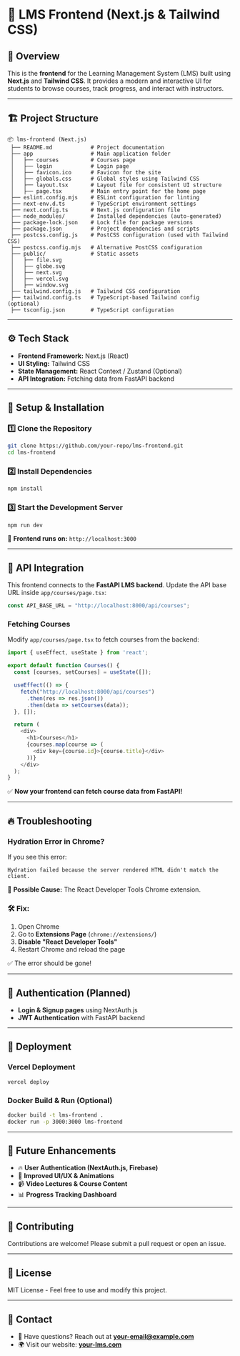 # 🚀 LMS Frontend (Next.js & Tailwind CSS)

## 📌 Overview
This is the **frontend** for the Learning Management System (LMS) built using **Next.js** and **Tailwind CSS**. It provides a modern and interactive UI for students to browse courses, track progress, and interact with instructors.

---

## 🏗️ Project Structure
```
📦 lms-frontend (Next.js)
 ├── README.md            # Project documentation
 ├── app                  # Main application folder
 │   ├── courses          # Courses page
 │   ├── login            # Login page
 │   ├── favicon.ico      # Favicon for the site
 │   ├── globals.css      # Global styles using Tailwind CSS
 │   ├── layout.tsx       # Layout file for consistent UI structure
 │   ├── page.tsx         # Main entry point for the home page
 ├── eslint.config.mjs    # ESLint configuration for linting
 ├── next-env.d.ts        # TypeScript environment settings
 ├── next.config.ts       # Next.js configuration file
 ├── node_modules/        # Installed dependencies (auto-generated)
 ├── package-lock.json    # Lock file for package versions
 ├── package.json         # Project dependencies and scripts
 ├── postcss.config.js    # PostCSS configuration (used with Tailwind CSS)
 ├── postcss.config.mjs   # Alternative PostCSS configuration
 ├── public/              # Static assets
 │   ├── file.svg
 │   ├── globe.svg
 │   ├── next.svg
 │   ├── vercel.svg
 │   ├── window.svg
 ├── tailwind.config.js   # Tailwind CSS configuration
 ├── tailwind.config.ts   # TypeScript-based Tailwind config (optional)
 ├── tsconfig.json        # TypeScript configuration
```

---

## ⚙️ Tech Stack
- **Frontend Framework:** Next.js (React)
- **UI Styling:** Tailwind CSS
- **State Management:** React Context / Zustand (Optional)
- **API Integration:** Fetching data from FastAPI backend

---

## 🚀 Setup & Installation
### **1️⃣ Clone the Repository**
```bash
git clone https://github.com/your-repo/lms-frontend.git
cd lms-frontend
```

### **2️⃣ Install Dependencies**
```bash
npm install
```

### **3️⃣ Start the Development Server**
```bash
npm run dev
```
📍 **Frontend runs on:** `http://localhost:3000`

---

## 📌 API Integration
This frontend connects to the **FastAPI LMS backend**. Update the API base URL inside `app/courses/page.tsx`:
```ts
const API_BASE_URL = "http://localhost:8000/api/courses";
```
### **Fetching Courses**
Modify `app/courses/page.tsx` to fetch courses from the backend:
```ts
import { useEffect, useState } from 'react';

export default function Courses() {
  const [courses, setCourses] = useState([]);

  useEffect(() => {
    fetch("http://localhost:8000/api/courses")
      .then(res => res.json())
      .then(data => setCourses(data));
  }, []);

  return (
    <div>
      <h1>Courses</h1>
      {courses.map(course => (
        <div key={course.id}>{course.title}</div>
      ))}
    </div>
  );
}
```
✅ **Now your frontend can fetch course data from FastAPI!**

---

## 🔥 Troubleshooting
### **Hydration Error in Chrome?**
If you see this error:
```
Hydration failed because the server rendered HTML didn't match the client.
```
🔹 **Possible Cause:** The React Developer Tools Chrome extension.

### **🛠️ Fix:**
1. Open Chrome
2. Go to **Extensions Page** (`chrome://extensions/`)
3. **Disable "React Developer Tools"**
4. Restart Chrome and reload the page

✅ The error should be gone!

---

## 📌 Authentication (Planned)
- **Login & Signup pages** using NextAuth.js
- **JWT Authentication** with FastAPI backend

---

## 🚀 Deployment
### **Vercel Deployment**
```bash
vercel deploy
```

### **Docker Build & Run (Optional)**
```bash
docker build -t lms-frontend .
docker run -p 3000:3000 lms-frontend
```

---

## 🎯 Future Enhancements
- 🔥 **User Authentication (NextAuth.js, Firebase)**
- 🎨 **Improved UI/UX & Animations**
- 📹 **Video Lectures & Course Content**
- 📊 **Progress Tracking Dashboard**

---

## 📌 Contributing
Contributions are welcome! Please submit a pull request or open an issue.

---

## 📄 License
MIT License - Feel free to use and modify this project.

---

## 🤝 Contact
- 💬 Have questions? Reach out at **your-email@example.com**
- 🌍 Visit our website: **[your-lms.com](https://your-lms.com)**

